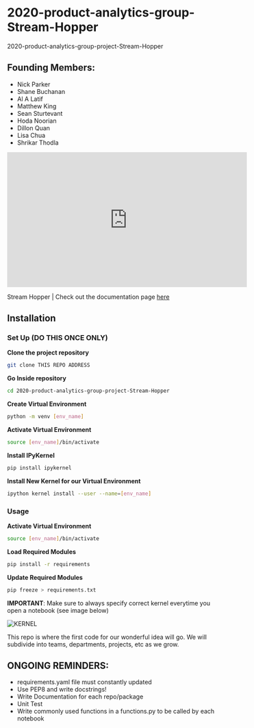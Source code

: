 # 2020-product-analytics-group-Stream-Hopper
2020-product-analytics-group-project-Stream-Hopper

## Founding Members:
- Nick Parker
- Shane Buchanan
- Al A Latif
- Matthew King
- Sean Sturtevant
- Hoda Noorian
- Dillon Quan
- Lisa Chua
- Shrikar Thodla


<iframe width="560" height="315" src="https://www.youtube.com/embed/n6VAeDgY7sI" frameborder="0" allow="accelerometer; autoplay; encrypted-media; gyroscope; picture-in-picture" allowfullscreen></iframe>



Stream Hopper
| Check out the documentation page [here](https://msds698.github.io/2020-product-analytics-group-project-group1/)


## Installation

### Set Up (DO THIS ONCE ONLY)
**Clone the project repository**
```bash
git clone THIS REPO ADDRESS
```
**Go Inside repository**
```bash
cd 2020-product-analytics-group-project-Stream-Hopper
```
**Create Virtual Environment**
```bash 
python -m venv [env_name]
```
**Activate Virtual Environment**
```bash
source [env_name]/bin/activate
```
**Install IPyKernel**
```bash
pip install ipykernel
```
**Install New Kernel for our Virtual Environment**
```bash
ipython kernel install --user --name=[env_name]
```

### Usage

**Activate Virtual Environment**
```bash
source [env_name]/bin/activate
```
**Load Required Modules**
```bash
pip install -r requirements
```

**Update Required Modules**
```bash
pip freeze > requirements.txt
```

**IMPORTANT**: Make sure to always specify correct kernel everytime you open a notebook (see image below)

![KERNEL](figs/venv_kernel.png)



This repo is where the first code for our wonderful idea will go. We will subdivide into teams, departments, projects, etc as we grow.


## ONGOING REMINDERS:
- requirements.yaml file must constantly updated
- Use PEP8 and write docstrings!
- Write Documentation for each repo/package
- Unit Test
- Write commonly used functions in a functions.py to be called by each notebook
